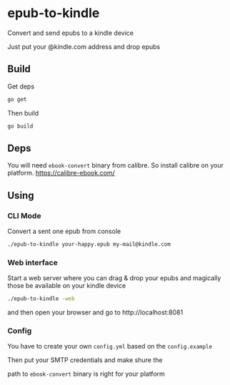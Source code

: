 # epub-to-kindle

Convert and send epubs to a kindle device 

Just put your @kindle.com address and drop epubs 


## Build 

Get deps

```bash
go get
```

Then build

```bash
go build
```



## Deps

You will need `ebook-convert` binary from calibre. 
So install calibre on your platform. https://calibre-ebook.com/



## Using 


### CLI Mode 

Convert a sent one epub from console

```bash
./epub-to-kindle your-happy.epub my-mail@kindle.com 
```

### Web interface

Start a web server where you can drag & drop your epubs and magically those be available on your kindle device 

```bash
./epub-to-kindle -web 
```

and then open your browser and go to http://localhost:8081



### Config

You have to create your own `config.yml` based on the `config.example`

Then put your SMTP credentials and make shure the 

path to `ebook-convert` binary is right for your platform








